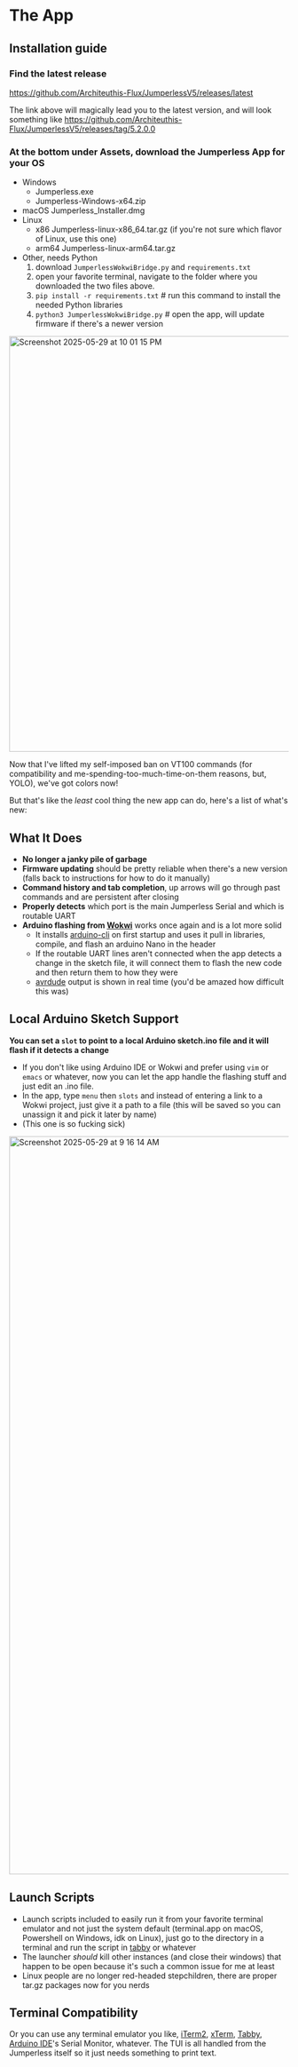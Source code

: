 # The App

## Installation guide

### Find the latest release
https://github.com/Architeuthis-Flux/JumperlessV5/releases/latest

The link above will magically lead you to the latest version, and will look something like https://github.com/Architeuthis-Flux/JumperlessV5/releases/tag/5.2.0.0

### At the bottom under Assets, download the Jumperless App for your OS
- Windows
  - Jumperless.exe
  - Jumperless-Windows-x64.zip
- macOS Jumperless_Installer.dmg
- Linux
  - x86 Jumperless-linux-x86_64.tar.gz (if you're not sure which flavor of Linux, use this one)
  - arm64 Jumperless-linux-arm64.tar.gz
- Other, needs Python
  1. download `JumperlessWokwiBridge.py` and `requirements.txt`
  2. open your favorite terminal, navigate to the folder where you downloaded the two files above.
  3. `pip install -r requirements.txt` # run this command to install the needed Python libraries
  4. `python3 JumperlessWokwiBridge.py` # open the app, will update firmware if there's a newer version



<img width="749" alt="Screenshot 2025-05-29 at 10 01 15 PM" src="https://github.com/user-attachments/assets/a0fbbca6-ec16-4a0e-ac36-b4ed1f46663a" />

Now that I've lifted my self-imposed ban on VT100 commands (for compatibility and me-spending-too-much-time-on-them reasons, but, YOLO), we've got colors now! 

But that's like the *least* cool thing the new app can do, here's a list of what's new:

## What It Does

- **No longer a janky pile of garbage**
- **Firmware updating** should be pretty reliable when there's a new version (falls back to instructions for how to do it manually)
- **Command history and tab completion**, up arrows will go through past commands and are persistent after closing
- **Properly detects** which port is the main Jumperless Serial and which is routable UART
- **Arduino flashing from [Wokwi](https://wokwi.com/)** works once again and is a lot more solid
  - It installs [arduino-cli](https://github.com/arduino/arduino-cli) on first startup and uses it pull in libraries, compile, and flash an arduino Nano in the header
  - If the routable UART lines aren't connected when the app detects a change in the sketch file, it will connect them to flash the new code and then return them to how they were
  - [avrdude](https://github.com/avrdudes/avrdude) output is shown in real time (you'd be amazed how difficult this was)

## Local Arduino Sketch Support

**You can set a `slot` to point to a local Arduino sketch.ino file and it will flash if it detects a change** 

- If you don't like using Arduino IDE or Wokwi and prefer using `vim` or `emacs` or whatever, now you can let the app handle the flashing stuff and just edit an .ino file.
- In the app, type `menu` then `slots` and instead of entering a link to a Wokwi project, just give it a path to a file (this will be saved so you can unassign it and pick it later by name)
- (This one is so fucking sick) 

<img width="1330" alt="Screenshot 2025-05-29 at 9 16 14 AM" src="https://github.com/user-attachments/assets/766dbb09-254e-45c5-8f75-358684729907" />

## Launch Scripts

- Launch scripts included to easily run it from your favorite terminal emulator and not just the system default (terminal.app on macOS, Powershell on Windows, idk on Linux), just go to the directory in a terminal and run the script in [tabby](https://tabby.sh/) or whatever
- The launcher *should* kill other instances (and close their windows) that happen to be open because it's such a common issue for me at least
- Linux people are no longer red-headed stepchildren, there are proper tar.gz packages now for you nerds

## Terminal Compatibility

Or you can use any terminal emulator you like, [iTerm2](https://iterm2.com/), [xTerm](https://invisible-island.net/xterm/), [Tabby](https://github.com/Eugeny/tabby), [Arduino IDE](https://www.arduino.cc/en/software/)'s Serial Monitor, whatever. The TUI is all handled from the Jumperless itself so it just needs something to print text. 